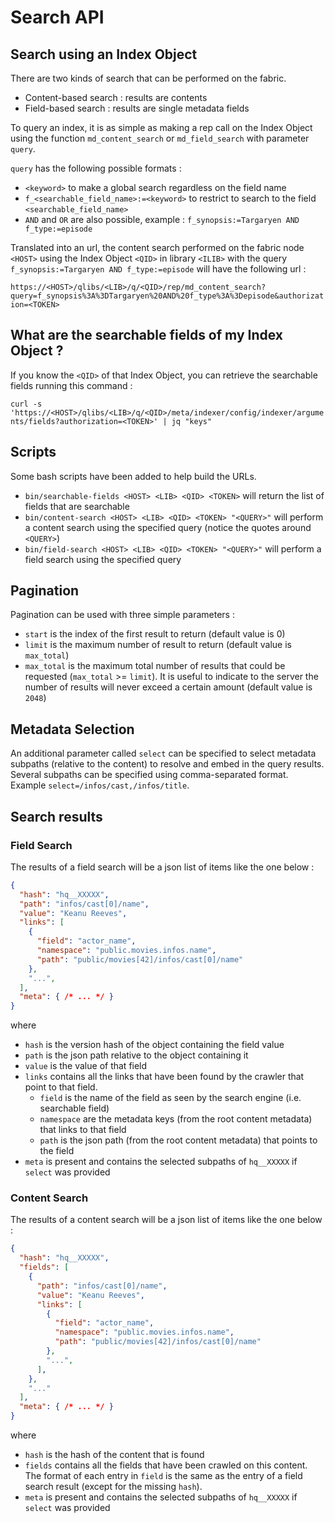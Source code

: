 
# Search API

## Search using an Index Object

There are two kinds of search that can be performed on the fabric.
* Content-based search : results are contents
* Field-based search : results are single metadata fields

To query an index, it is as simple as making a rep call on the Index Object using the function `md_content_search` or `md_field_search` with parameter `query`.

`query` has the following possible formats :
  * `<keyword>` to make a global search regardless on the field name
  * `f_<searchable_field_name>:=<keyword>` to restrict to search to the field `<searchable_field_name>`
  * `AND` and `OR` are also possible, example : `f_synopsis:=Targaryen AND f_type:=episode`

  Translated into an url, the content search performed on the fabric node `<HOST>` using the Index Object `<QID>` in library `<ILIB>` with the query `f_synopsis:=Targaryen AND f_type:=episode` will have the following url :

  `https://<HOST>/qlibs/<LIB>/q/<QID>/rep/md_content_search?query=f_synopsis%3A%3DTargaryen%20AND%20f_type%3A%3Depisode&authorization=<TOKEN>`

  ## What are the searchable fields of my Index Object ?

  If you know the `<QID>` of that Index Object, you can retrieve the searchable fields running this command :

  `curl -s 'https://<HOST>/qlibs/<LIB>/q/<QID>/meta/indexer/config/indexer/arguments/fields?authorization=<TOKEN>' | jq "keys"`
  
  ## Scripts

  Some bash scripts have been added to help build the URLs.

  * `bin/searchable-fields <HOST> <LIB> <QID> <TOKEN>` will return the list of fields that are searchable
  * `bin/content-search <HOST> <LIB> <QID> <TOKEN> "<QUERY>"` will perform a content search using the specified query (notice the quotes around `<QUERY>`)
  * `bin/field-search <HOST> <LIB> <QID> <TOKEN> "<QUERY>"` will perform a field search using the specified query

## Pagination

Pagination can be used with three simple parameters :
* `start` is the index of the first result to return (default value is 0)
* `limit` is the maximum number of result to return (default value is `max_total`)
* `max_total` is the maximum total number of results that could be requested (`max_total` >= `limit`). It is useful to indicate to the server the number of results will never exceed a certain amount (default value is `2048`)

## Metadata Selection

An additional parameter called `select` can be specified to select metadata subpaths (relative to the content) to resolve and embed in the query results. Several subpaths can be specified using comma-separated format. Example `select=/infos/cast,/infos/title`.

## Search results

### Field Search

The results of a field search will be a json list of items like the one below :

```json
{
  "hash": "hq__XXXXX",
  "path": "infos/cast[0]/name",
  "value": "Keanu Reeves",
  "links": [
    {
      "field": "actor_name",
      "namespace": "public.movies.infos.name",
      "path": "public/movies[42]/infos/cast[0]/name"
    },
    "...",
  ],
  "meta": { /* ... */ }
}
```

where
* `hash` is the version hash of the object containing the field value
* `path` is the json path relative to the object containing it
* `value` is the value of that field
* `links` contains all the links that have been found by the crawler that point to that field.
  * `field` is the name of the field as seen by the search engine (i.e. searchable field)
  * `namespace` are the metadata keys (from the root content metadata) that links to that field
  * `path` is the json path (from the root content metadata) that points to the field
* `meta` is present and contains the selected subpaths of `hq__XXXXX` if `select` was provided

### Content Search

The results of a content search will be a json list of items like the one below :

```json
{
  "hash": "hq__XXXXX",
  "fields": [
    {
      "path": "infos/cast[0]/name",
      "value": "Keanu Reeves",
      "links": [
        {
          "field": "actor_name",
          "namespace": "public.movies.infos.name",
          "path": "public/movies[42]/infos/cast[0]/name"
        },
        "...",
      ],
    },
    "..."
  ],
  "meta": { /* ... */ }
}
```

where
* `hash` is the hash of the content that is found
* `fields` contains all the fields that have been crawled on this content. The format of each entry in `field` is the same as the entry of a field search result (except for the missing `hash`).
* `meta` is present and contains the selected subpaths of `hq__XXXXX` if `select` was provided
